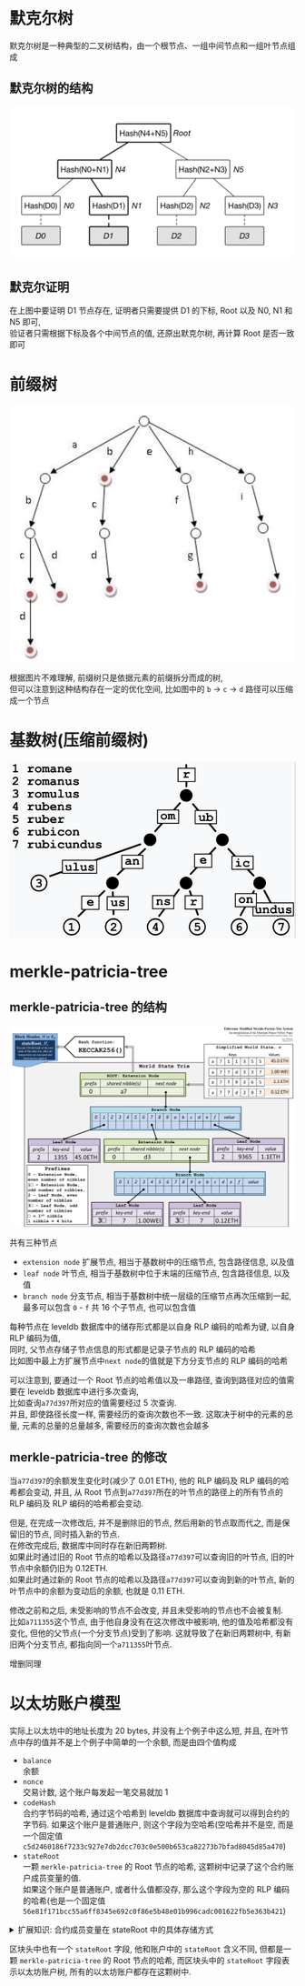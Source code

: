 # 默克尔树

默克尔树是一种典型的二叉树结构，由一个根节点、一组中间节点和一组叶节点组成

## 默克尔树的结构

![avatar](../img/merkle-tree.png)

## 默克尔证明

在上图中要证明 D1 节点存在, 证明者只需要提供 D1 的下标, Root 以及 N0, N1 和 N5 即可,</br>
验证者只需根据下标及各个中间节点的值, 还原出默克尔树, 再计算 Root 是否一致即可

# 前缀树

![avatar](../img/trie-tree.png)

根据图片不难理解, 前缀树只是依据元素的前缀拆分而成的树,</br>
但可以注意到这种结构存在一定的优化空间, 比如图中的 `b` -> `c` -> `d` 路径可以压缩成一个节点

# 基数树(压缩前缀树)

![avatar](../img/radix-trie.png)

# merkle-patricia-tree

## merkle-patricia-tree 的结构

![avatar](../img/merkle-patricia-tree.png)

共有三种节点

- `extension node` 扩展节点, 相当于基数树中的压缩节点, 包含路径信息, 以及值
- `leaf node` 叶节点, 相当于基数树中位于末端的压缩节点, 包含路径信息, 以及值
- `branch node` 分支节点, 相当于基数树中统一层级的压缩节点再次压缩到一起, 最多可以包含 `0` - `f` 共 16 个子节点, 也可以包含值

每种节点在 leveldb 数据库中的储存形式都是以自身 RLP 编码的哈希为键, 以自身 RLP 编码为值,</br>
同时, 父节点存储子节点信息的形式都是记录子节点的 RLP 编码的哈希</br>
比如图中最上方扩展节点中`next node`的值就是下方分支节点的 RLP 编码的哈希

可以注意到, 要通过一个 Root 节点的哈希值以及一串路径, 查询到路径对应的值需要在 leveldb 数据库中进行多次查询,</br>
比如查询`a77d397`所对应的值需要经过 5 次查询.</br>
并且, 即使路径长度一样, 需要经历的查询次数也不一致. 这取决于树中的元素的总量, 元素的总量的总量越多, 需要经历的查询次数也会越多

## merkle-patricia-tree 的修改

当`a77d397`的余额发生变化时(减少了 0.01 ETH), 他的 RLP 编码及 RLP 编码的哈希都会变动, 并且, 从 Root 节点到`a77d397`所在的叶节点的路径上的所有节点的 RLP 编码及 RLP 编码的哈希都会变动.</br>

但是, 在完成一次修改后, 并不是删除旧的节点, 然后用新的节点取而代之, 而是保留旧的节点, 同时插入新的节点.</br>
在修改完成后, 数据库中同时存在新旧两颗树.</br>
如果此时通过旧的 Root 节点的哈希以及路径`a77d397`可以查询旧的叶节点, 旧的叶节点中余额仍旧为 0.12ETH.</br>
如果此时通过新的 Root 节点的哈希以及路径`a77d397`可以查询到新的叶节点, 新的叶节点中的余额为变动后的余额, 也就是 0.11 ETH.

修改之前和之后, 未受影响的节点不会改变, 并且未受影响的节点也不会被复制.</br>
比如`a711355`这个节点, 由于他自身没有在这次修改中被影响, 他的值及哈希都没有变化, 但他的父节点(一个分支节点)受到了影响. 这就导致了在新旧两颗树中, 有新旧两个分支节点, 都指向同一个`a711355`叶节点.

增删同理

# 以太坊账户模型

实际上以太坊中的地址长度为 20 bytes, 并没有上个例子中这么短, 并且, 在叶节点中存的值并不是上个例子中简单的一个余额, 而是由四个值构成

- `balance`</br>
  余额
- `nonce`</br>
  交易计数, 这个账户每发起一笔交易就加 1
- `codeHash`</br>
  合约字节码的哈希, 通过这个哈希到 leveldb 数据库中查询就可以得到合约的字节码. 如果这个账户是普通账户, 则这个字段为空哈希(空哈希并不是空, 而是一个固定值`c5d2460186f7233c927e7db2dcc703c0e500b653ca82273b7bfad8045d85a470`)
- `stateRoot`</br>
  一颗 `merkle-patricia-tree` 的 Root 节点的哈希, 这颗树中记录了这个合约账户成员变量的值.</br>
  如果这个账户是普通账户, 或者什么值都没存, 那么这个字段为空的 RLP 编码的哈希(也是一个固定值
  `56e81f171bcc55a6ff8345e692c0f86e5b48e01b996cadc001622fb5e363b421`)

<details>
<summary>扩展知识: 合约成员变量在 stateRoot 中的具体存储方式</summary>

```solidity
contract Person {
    uint256 public age;
    string public name;
}
```

合约中有一个 `slot` 的概念, 每一个成员变量对于一个槽位

以上面这个合约为例, 这份合约部署后, 在他的账户的 `stateRoot` 对应的 `merkle-patricia-tree` 中,</br>
成员变量 `age` 的路径为 `0000000000000000000000000000000000000000000000000000000000000001`,</br>
成员变量 `name` 的路径为 `0000000000000000000000000000000000000000000000000000000000000002`

</details>

区块头中也有一个 `stateRoot` 字段, 他和账户中的 `stateRoot` 含义不同, 但都是一颗 `merkle-patricia-tree` 的 Root 节点的哈希, 而区块头中的 `stateRoot` 字段表示以太坊账户树, 所有的以太坊账户都存在这颗树中.</br>
